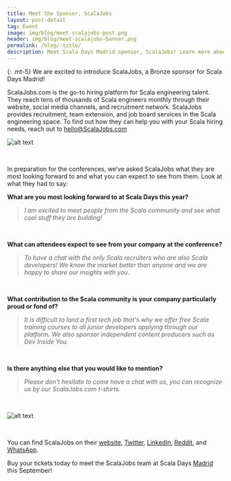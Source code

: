 ```yaml
---
title: Meet the Sponsor, ScalaJobs
layout: post-detail
tag: Event
image: img/blog/meet-scalajobs-post.png
header: img/blog/meet-scalajobs-banner.png
permalink: /blog/:title/
description: Meet Scala Days Madrid sponsor, ScalaJobs! Learn more about this sponsor and see what they look forward to seeing in Madrid this year!
---
```

{: .mt-5}
We are excited to introduce ScalaJobs, a Bronze sponsor for Scala Days Madrid!

ScalaJobs.com is the go-to hiring platform for Scala engineering talent. They reach tens of thousands of Scala engineers monthly through their website, social media channels, and recruitment network. ScalaJobs provides recruitment, team extension, and job board services in the Scala engineering space. To find out how they can help you with your Scala hiring needs, reach out to hello@ScalaJobs.com


![alt text](/img/assets/sponsors/Sponsor-Card-scalajobs.png)

<br>

In preparation for the conferences, we’ve asked ScalaJobs what they are most looking forward to and what you can expect to see from them. Look at what they had to say:
<br>

**What are you most looking forward to at Scala Days this year?**
<br>

> *I am excited to meet people from the Scala community and see what cool stuff they are building!*

<br>

**What can attendees expect to see from your company at the conference?**
<br>

> *To have a chat with the only Scala recruiters who are also Scala developers! We know the market better than anyone and we are happy to share our insights with you.*

<br>

**What contribution to the Scala community is your company particularly proud or fond of?**
<br>

> *It is difficult to land a first tech job that's why we offer free Scala training courses to all junior developers applying through our platform. We also sponsor independent content producers such as Dev Inside You.*

<br>

**Is there anything else that you would like to mention?**
<br>

> *Please don't hesitate to come have a chat with us, you can recognize us by our ScalaJobs.com t-shirts.*

<br>

![alt text](/img/assets/madrid/talks/SpeakerCard-JulienTruffaut-1920x1080.png)

<br>

You can find ScalaJobs on their [website](https://scalajobs.com/), [Twitter](https://twitter.com/ScalaJobsDev), [LinkedIn](https://linkedin.com/company/scalajobs-dev/), [Reddit](https://reddit.com/r/scalajobs/), and [WhatsApp](https://wa.me/message/GYLYNS6DBU74B1).


Buy your tickets today to meet the ScalaJobs team at Scala Days [Madrid](https://scaladays.org/madrid-2023/#pricetable) this September!

